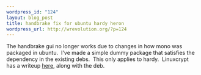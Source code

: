 ```yaml
--- 
wordpress_id: "124"
layout: blog_post
title: handbrake fix for ubuntu hardy heron
wordpress_url: http://wrevolution.org/?p=124
---
```

The handbrake gui no longer works due to changes in how mono was packaged in ubuntu.  I've made a simple dummy package that satisfies the dependency in the existing debs.  This only applies to hardy.  Linuxcrypt has a writeup <a href="http://linuxcrypt.net/?p=119" target="_blank">here</a>, along with the deb.
